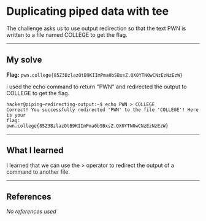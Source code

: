 # Duplicating piped data with tee
The challenge asks us to use output redirection so that the text PWN is written to a file named COLLEGE to get the flag.
***

## My solve
**Flag:** `pwn.college{85Z3BzlazOtB9KIImPma0bSBxsZ.QX0YTN0wCNzEzNzEzW}`

i used the echo command to return "PWN" and redirected the output to COLLEGE to get the flag.
```
hacker@piping~redirecting-output:~$ echo PWN > COLLEGE
Correct! You successfully redirected 'PWN' to the file 'COLLEGE'! Here is your 
flag:
pwn.college{85Z3BzlazOtB9KIImPma0bSBxsZ.QX0YTN0wCNzEzNzEzW}
```

***

## What I learned
I  learned that we can use the > operator to redirect the output of a command to another file.

***

## References 
*No references used*